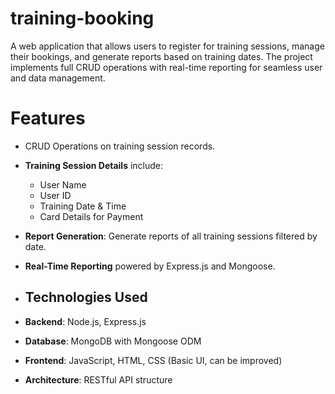 # training-booking
A web application that allows users to register for training sessions, manage their bookings, and generate reports based on training dates. The project implements full CRUD operations with real-time reporting for seamless user and data management.

# Features
- CRUD Operations on training session records.
- **Training Session Details** include:
  - User Name
  - User ID
  - Training Date & Time
  - Card Details for Payment
- **Report Generation**: Generate reports of all training sessions filtered by date.
- **Real-Time Reporting** powered by Express.js and Mongoose.

- ## Technologies Used
- **Backend**: Node.js, Express.js
- **Database**: MongoDB with Mongoose ODM
- **Frontend**: JavaScript, HTML, CSS (Basic UI, can be improved)
- **Architecture**: RESTful API structure
